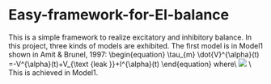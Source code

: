 # Easy-framework-for-EI-balance
This is a simple framework to realize excitatory and inhibitory balance. In this project, three kinds of models are exhibited.
The first model is in Model1 shown in Amit & Brunel, 1997:
\begin{equation}
\tau_{m} \dot{V}^{\alpha}(t) =-V^{\alpha}(t)+V_{\text {leak }}+I^{\alpha}(t)
\end{equation}
where\\
<img src="http://chart.googleapis.com/chart?cht=tx&chl=\Large  \tau_{\alpha} \dot{I}_{i}^{\alpha}(t)=-I_{i}^{\alpha}(t)+\tau_{m} \sum_{\beta} \sum_{j}^{C} J_{i j}^{\alpha \beta} \sum_{k} \delta\left(t_{i j}^{k}-t\right)" style="border:none;">
\\
This is achieved in Model1.
